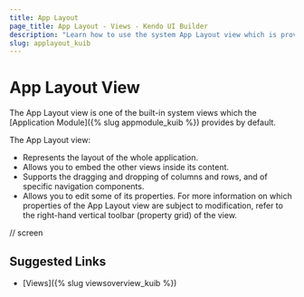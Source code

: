 ```yaml
---
title: App Layout
page_title: App Layout - Views - Kendo UI Builder
description: "Learn how to use the system App Layout view which is provided by the Kendo UI Builder tool for creating and managing Angular and AngularJS-based web applications."
slug: applayout_kuib
---
```


# App Layout View

The App Layout view is one of the built-in system views which the [Application Module]({% slug appmodule_kuib %}) provides by default.

The App Layout view:

* Represents the layout of the whole application.
* Allows you to embed the other views inside its content.
* Supports the dragging and dropping of columns and rows, and of specific navigation components.
* Allows you to edit some of its properties. For more information on which properties of the App Layout view are subject to modification, refer to the right-hand vertical toolbar (property grid) of the view.

// screen  

## Suggested Links

* [Views]({% slug viewsoverview_kuib %})
